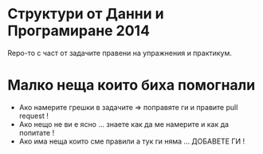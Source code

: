 Структури от Данни и Програмиране 2014
========

Repo-то с част от задачите правени на упражнения и практикум.


Малко неща които биха помогнали
====
* Ако намерите грешки в задачите => поправяте ги и правите pull request !
* Ако нещо не ви е ясно ... знаете как да ме намерите и как да попитате !
* Ако има неща които сме правили а тук ги няма ... ДОБАВЕТЕ ГИ !

